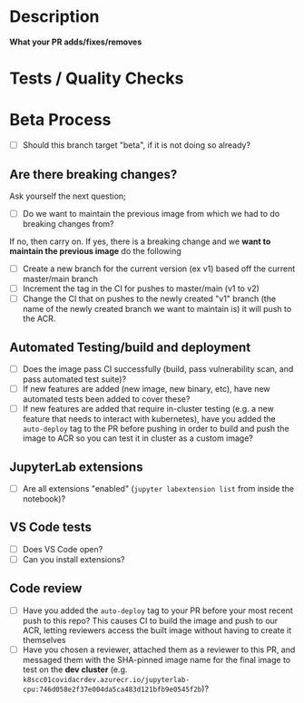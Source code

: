 # Description

**What your PR adds/fixes/removes**

# Tests / Quality Checks


# Beta Process
- [ ] Should this branch target "beta", if it is not doing so already?

## Are there breaking changes?
Ask yourself the next question;
- [ ] Do we want to maintain the previous image from which we had to do breaking changes from?

If no, then carry on. If yes, there is a breaking change and we **want to maintain the previous image** do the following
- [ ] Create a new branch for the current version (ex v1) based off the current master/main branch
- [ ]  Increment the tag in the CI for pushes to master/main (v1 to v2)
- [ ] Change the CI that on pushes to the newly created "v1" branch (the name of the newly created branch we want to maintain is) it will push to the ACR. 
## Automated Testing/build and deployment
- [ ] Does the image pass CI successfully (build, pass vulnerability scan, and pass automated test suite)?
- [ ] If new features are added (new image, new binary, etc), have new automated tests been added to cover these?
- [ ] If new features are added that require in-cluster testing (e.g. a new feature that needs to interact with kubernetes), have you added the `auto-deploy` tag to the PR before pushing in order to build and push the image to ACR so you can test it in cluster as a custom image?

## JupyterLab extensions

- [ ] Are all extensions "enabled" (`jupyter labextension list` from inside the notebook)?

## VS Code tests

- [ ] Does VS Code open?
- [ ] Can you install extensions?

## Code review

- [ ] Have you added the `auto-deploy` tag to your PR before your most recent push to this repo?  This causes CI to build the image and push to our ACR, letting reviewers access the built image without having to create it themselves
- [ ] Have you chosen a reviewer, attached them as a reviewer to this PR, and messaged them with the SHA-pinned image name for the final image to test on the **dev cluster** (e.g. `k8scc01covidacrdev.azurecr.io/jupyterlab-cpu:746d058e2f37e004da5ca483d121bfb9e0545f2b`)?
